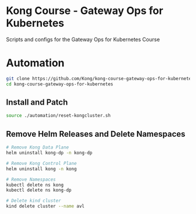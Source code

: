 # Kong Course - Gateway Ops for Kubernetes
Scripts and configs for the Gateway Ops for Kubernetes Course

# Automation
```bash
git clone https://github.com/Kong/kong-course-gateway-ops-for-kubernetes.git
cd kong-course-gateway-ops-for-kubernetes
```

## Install and Patch
```bash
source ./automation/reset-kongcluster.sh
```

## Remove Helm Releases and Delete Namespaces
```bash
# Remove Kong Data Plane
helm uninstall kong-dp -n kong-dp

# Remove Kong Control Plane
helm uninstall kong -n kong

# Remove Namespaces
kubectl delete ns kong
kubectl delete ns kong-dp

# Delete kind cluster
kind delete cluster --name avl
```